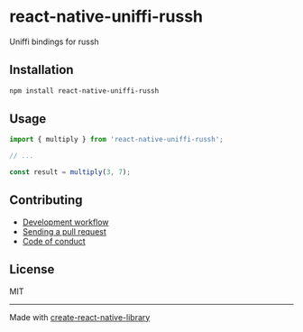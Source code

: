 # react-native-uniffi-russh

Uniffi bindings for russh

## Installation

```sh
npm install react-native-uniffi-russh
```

## Usage

```js
import { multiply } from 'react-native-uniffi-russh';

// ...

const result = multiply(3, 7);
```

## Contributing

- [Development workflow](CONTRIBUTING.md#development-workflow)
- [Sending a pull request](CONTRIBUTING.md#sending-a-pull-request)
- [Code of conduct](CODE_OF_CONDUCT.md)

## License

MIT

---

Made with
[create-react-native-library](https://github.com/callstack/react-native-builder-bob)
